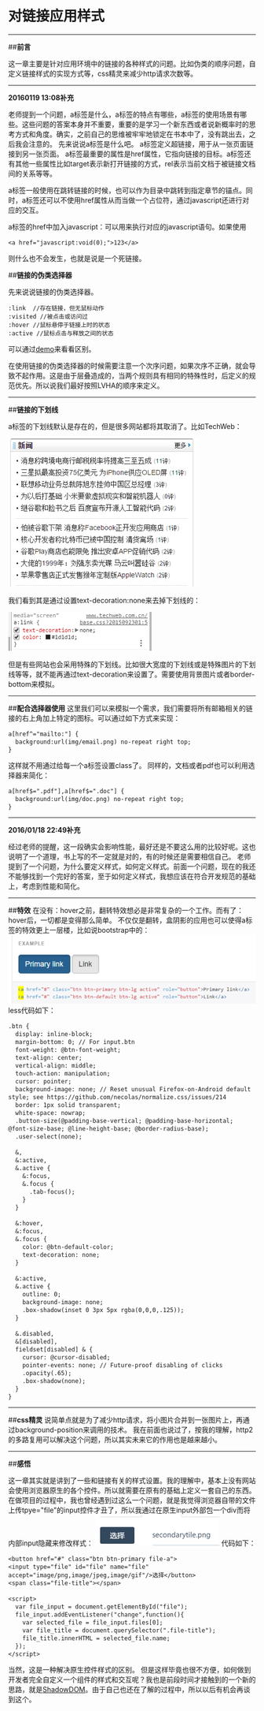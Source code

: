 ﻿# 对链接应用样式

---

##**前言**

这一章主要是针对应用环境中的链接的各种样式的问题。比如伪类的顺序问题，自定义链接样式的实现方式等，css精灵来减少http请求次数等。

---

**20160119 13:08补充**

老师提到一个问题，a标签是什么，a标签的特点有哪些，a标签的使用场景有哪些。这些问题的答案本身并不重要，重要的是学习一个新东西或者说新概率时的思考方式和角度。确实，之前自己的思维被牢牢地锁定在书本中了，没有跳出去，之后我会注意的。
先来说说a标签是什么吧。
a标签定义超链接，用于从一张页面链接到另一张页面。
a标签最重要的属性是href属性，它指向链接的目标。a标签还有其他一些属性比如target表示新打开链接的方式，rel表示当前文档于被链接文档间的关系等等。

a标签一般使用在跳转链接的时候，也可以作为目录中跳转到指定章节的锚点。同时，a标签还可以不使用href属性从而当做一个占位符，通过javascript还进行对应的交互。

a标签的href中加入javascript：可以用来执行对应的javascript语句。如果使用
```
<a href="javascript:void(0);">123</a>
```
则什么也不会发生，也就是说是一个死链接。


##**链接的伪类选择器**

先来说说链接的伪类选择器。

    :link  //存在链接，但无鼠标动作
    :visited //被点击或访问过
    :hover //鼠标悬停于链接上时的状态
    :active //鼠标点击与释放之间的状态

可以通过[demo][1]来看看区别。

在使用链接的伪类选择器的时候需要注意一个次序问题，如果次序不正确，就会导致不起作用。这是由于层叠造成的，当两个规则具有相同的特殊性时，后定义的规范优先。所以说我们最好按照LVHA的顺序来定义。

---
##**链接的下划线**

a标签的下划线默认是存在的，但是很多网站都将其取消了。比如TechWeb：

![image](https://raw.githubusercontent.com/brizer/Study-Notes/master/%E5%BF%83%E5%BE%97%E4%BD%93%E4%BC%9A/%E8%AF%BB%E4%B9%A6%E7%AC%94%E8%AE%B0/%E7%B2%BE%E9%80%9Acss/images/5-1.png)

我们看到其是通过设置text-decoration:none来去掉下划线的：

![image](https://raw.githubusercontent.com/brizer/Study-Notes/master/%E5%BF%83%E5%BE%97%E4%BD%93%E4%BC%9A/%E8%AF%BB%E4%B9%A6%E7%AC%94%E8%AE%B0/%E7%B2%BE%E9%80%9Acss/images/5-2.png)

但是有些网站也会采用特殊的下划线。比如很大宽度的下划线或是特殊图片的下划线等等，就不能再通过text-decoration来设置了。需要使用背景图片或者border-bottom来模拟。

---
##**配合选择器使用**
这里我们可以来模拟一个需求，我们需要将所有邮箱相关的链接的右上角加上特定的图标。可以通过如下方式来实现：

    a[href^="mailto:"] {
      background:url(img/email.png) no-repeat right top;
    }

这样就不用通过给每一个a标签设置class了。
同样的，文档或者pdf也可以利用选择器来简化：

    a[href$=".pdf"],a[href$=".doc"] {
      background:url(img/doc.png) no-repeat right top;
    }

---
**2016/01/18 22:49补充**

经过老师的提醒，这一段确实会影响性能，最好还是不要这么用的比较好呢。这也说明了一个道理，书上写的不一定就是对的，有的时候还是需要相信自己。
老师提到了一个问题，为什么要定义样式，如何定义样式。前面一个问题，现在的我还不能够找到一个完好的答案，至于如何定义样式，我想应该在符合开发规范的基础上，考虑到性能和简化。




---

##**特效**
在没有：hover之前，翻转特效想必是非常复杂的一个工作。而有了：hover后，一切都是变得那么简单。
不仅仅是翻转，盒阴影的应用也可以使得a标签的特效更上一层楼，比如说bootstrap中的：
![image](https://raw.githubusercontent.com/brizer/Study-Notes/master/%E5%BF%83%E5%BE%97%E4%BD%93%E4%BC%9A/%E8%AF%BB%E4%B9%A6%E7%AC%94%E8%AE%B0/%E7%B2%BE%E9%80%9Acss/images/5-3.png)
less代码如下：

    .btn {
      display: inline-block;
      margin-bottom: 0; // For input.btn
      font-weight: @btn-font-weight;
      text-align: center;
      vertical-align: middle;
      touch-action: manipulation;
      cursor: pointer;
      background-image: none; // Reset unusual Firefox-on-Android default style; see https://github.com/necolas/normalize.css/issues/214
      border: 1px solid transparent;
      white-space: nowrap;
      .button-size(@padding-base-vertical; @padding-base-horizontal; @font-size-base; @line-height-base; @border-radius-base);
      .user-select(none);
    
      &,
      &:active,
      &.active {
        &:focus,
        &.focus {
          .tab-focus();
        }
      }
    
      &:hover,
      &:focus,
      &.focus {
        color: @btn-default-color;
        text-decoration: none;
      }
    
      &:active,
      &.active {
        outline: 0;
        background-image: none;
        .box-shadow(inset 0 3px 5px rgba(0,0,0,.125));
      }
    
      &.disabled,
      &[disabled],
      fieldset[disabled] & {
        cursor: @cursor-disabled;
        pointer-events: none; // Future-proof disabling of clicks
        .opacity(.65);
        .box-shadow(none);
      }
    }

---
##**css精灵**
说简单点就是为了减少http请求，将小图片合并到一张图片上，再通过background-position来调用的技术。
我在前面也说过了，按我的理解，http2的多路复用可以解决这个问题，所以其实未来它的作用也是越来越小。

---
##**感悟**

这一章其实就是讲到了一些和链接有关的样式设置。我的理解中，基本上没有网站会使用浏览器原生的各个控件。所以就需要在原有的基础上定义一套自己的东西。
在做项目的过程中，我也曾经遇到过这么一个问题，就是我觉得浏览器自带的文件上传tpye="file"的input控件才丑了，所以我通过在原生input外部包一个div而将内部input隐藏来修改样式：
![image](https://raw.githubusercontent.com/brizer/Study-Notes/master/%E5%BF%83%E5%BE%97%E4%BD%93%E4%BC%9A/%E8%AF%BB%E4%B9%A6%E7%AC%94%E8%AE%B0/%E7%B2%BE%E9%80%9Acss/images/5-4.png)
代码如下：

    <button href="#" class="btn btn-primary file-a">
    <input type="file" id="file" name="file" accept="image/png,image/jpeg,image/gif"/>选择</button>  
    <span class="file-title"></span>
    
    <script>
      var file_input = document.getElementById("file");
      file_input.addEventListener("change",function(){
        var selected_file = file_input.files[0];
        var file_title = document.querySelector(".file-title");
        file_title.innerHTML = selected_file.name;
      });
    </script>

当然，这是一种解决原生控件样式的区别。
但是这样毕竟也很不方便，如何做到开发者完全自定义一个组件的样式和交互呢？我也是前段时间才接触到的一个新的思路，就是[ShadowDOM][2]。由于自己也还在了解的过程中，所以以后有机会再谈到这个。




  [1]: http://codepen.io/brizer/pen/adLVpP
  [2]: http://www.ituring.com.cn/article/179915
